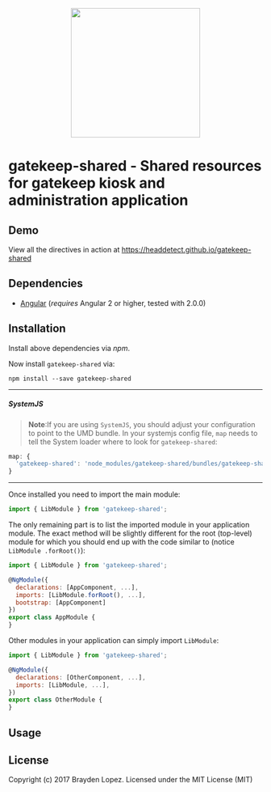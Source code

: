 <p align="center">
  <img height="256px" width="256px" style="text-align: center;" src="https://cdn.rawgit.com/headdetect/gatekeep-shared/master/demo/src/assets/logo.svg">
</p>

# gatekeep-shared - Shared resources for gatekeep kiosk and administration application

## Demo

View all the directives in action at https://headdetect.github.io/gatekeep-shared

## Dependencies
* [Angular](https://angular.io) (*requires* Angular 2 or higher, tested with 2.0.0)

## Installation
Install above dependencies via *npm*. 

Now install `gatekeep-shared` via:
```shell
npm install --save gatekeep-shared
```

---
##### SystemJS
>**Note**:If you are using `SystemJS`, you should adjust your configuration to point to the UMD bundle.
In your systemjs config file, `map` needs to tell the System loader where to look for `gatekeep-shared`:
```js
map: {
  'gatekeep-shared': 'node_modules/gatekeep-shared/bundles/gatekeep-shared.umd.js',
}
```
---

Once installed you need to import the main module:
```js
import { LibModule } from 'gatekeep-shared';
```
The only remaining part is to list the imported module in your application module. The exact method will be slightly
different for the root (top-level) module for which you should end up with the code similar to (notice ` LibModule .forRoot()`):
```js
import { LibModule } from 'gatekeep-shared';

@NgModule({
  declarations: [AppComponent, ...],
  imports: [LibModule.forRoot(), ...],  
  bootstrap: [AppComponent]
})
export class AppModule {
}
```

Other modules in your application can simply import ` LibModule `:

```js
import { LibModule } from 'gatekeep-shared';

@NgModule({
  declarations: [OtherComponent, ...],
  imports: [LibModule, ...], 
})
export class OtherModule {
}
```

## Usage



## License

Copyright (c) 2017 Brayden Lopez. Licensed under the MIT License (MIT)

